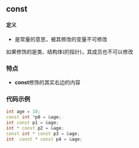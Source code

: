 ## const

#### 定义

* 是常量的意思，被其修改的变量不可修改

如果修饰的是类、结构体(的指针)，其成员也不可以修改

### 特点

* **const**修饰的其实右边的内容

### 代码示例

```c++
int age = 10;
const int *p0 = &age;
int const p1 = &age;
int * const p2 = &age;
const int * const p3 = &age;
int  const * const p4 = &age;
```



